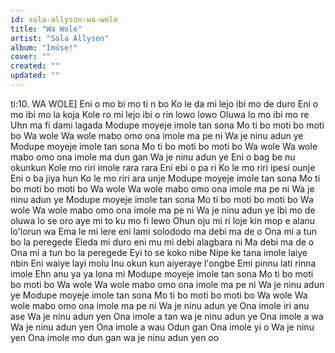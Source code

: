 ```yaml
---
id: sola-allyson-wa-wole
title: "Wa Wole"
artist: "Sola Allyson"
album: "Imúṣẹ!"
cover: ""
created: ""
updated: ""
---
```


ti:10. WA WOLE]
Eni o mo bi mo ti n bo
Ko le da mi lejo ibi mo de duro
Eni o mo ibi mo la koja
Kole ro mi lejo ibi o rin lowo lowo
Oluwa lo mo ibi mo re
Uhn ma fi dami lagada
Modupe moyeje imole tan sona
Mo ti bo moti bo moti bo
Wa wole
Wa wole mabo omo ona imole ma pe ni
Wa je ninu adun ye
Modupe moyeje imole tan sona
Mo ti bo moti bo moti bo
Wa wole
Wa wole mabo omo ona imole ma dun gan
Wa je ninu adun ye
Eni o bag be nu okunkun
Kole mo riri imole rara rara
Eni ebi o pa ri
Ko le mo riri ipesi ounje
Eni o ba jiya hun
Ko le mo riri ara unje
Modupe moyeje imole tan sona
Mo ti bo moti bo moti bo
Wa wole
Wa wole mabo omo ona imole ma pe ni
Wa je ninu adun ye
Modupe moyeje imole tan sona
Mo ti bo moti bo moti bo
Wa wole
Wa wole mabo omo ona imole ma pe ni
Wa je ninu adun ye
Ibi mo de oluwa lo se oro aye mi to ku mo fi lewo
Ohun oju mi ri loje kin mop e alanu lo'lorun wa
Ema le mi lere eni lami solododo ma debi ma de o
Ona mi a tun bo la peregede
Eleda mi duro eni mu mi debi alagbara ni
Ma debi ma de o
Ona mi a tun bo la peregede
Eyi to se koko nibe
Nipe ke tana imole laiye nbin
Eni waiye layi molu
Inu okun kun aiyeraye l'ongbe
Emi pinnu lati rinna imole
Ehn anu ya ya lona mi
Modupe moyeje imole tan sona
Mo ti bo moti bo moti bo
Wa wole
Wa wole mabo omo ona imole ma pe ni
Wa je ninu adun ye
Modupe moyeje imole tan sona
Mo ti bo moti bo moti bo
Wa wole
Wa wole mabo omo ona imole ma pe ni
Wa je ninu adun ye
Ona imole iri anu ase
Wa je ninu adun yen
Ona imole a tan wa je ninu adun ye
Ona imole a wa
Wa je ninu adun yen
Ona imole a wau
Odun gan
Ona imole yi o
Wa je ninu yen
Ona imole mo dun gan wa je ninu adun yen oo